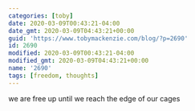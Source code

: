 ```yaml
---
categories: [toby]
date: 2020-03-09T00:43:21-04:00
date_gmt: 2020-03-09T04:43:21+00:00
guid: 'https://www.tobymackenzie.com/blog/?p=2690'
id: 2690
modified: 2020-03-09T00:43:21-04:00
modified_gmt: 2020-03-09T04:43:21+00:00
name: '2690'
tags: [freedom, thoughts]
---
```


we are free up until we reach the edge of our cages
